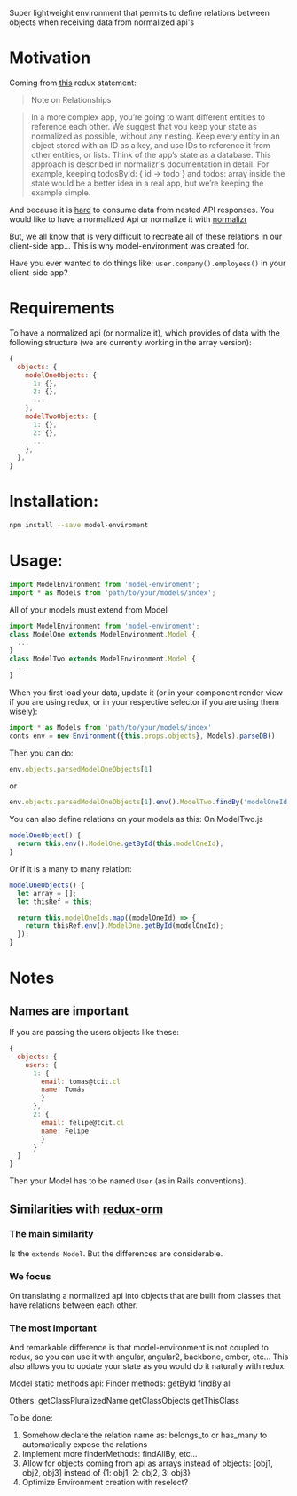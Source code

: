 Super lightweight environment that permits to define relations between objects when receiving data from normalized api's

# Motivation

Coming from [this](http://redux.js.org/docs/basics/Reducers.html#note-on-relationships) redux statement: 

> Note on Relationships

> In a more complex app, you’re going to want different entities to reference each other. We suggest that you keep your state as normalized as possible, without any nesting. Keep every entity in an object stored with an ID as a key, and use IDs to reference it from other entities, or lists. Think of the app’s state as a database. This approach is described in normalizr's documentation in detail. For example, keeping todosById: { id -> todo } and todos: array<id> inside the state would be a better idea in a real app, but we’re keeping the example simple.

And because it is [hard](https://groups.google.com/forum/#!topic/reactjs/jbh50-GJxpg) to consume data from nested API responses. You would like to have a normalized Api or normalize it with [normalizr](https://github.com/paularmstrong/normalizr)

But, we all know that is very difficult to recreate all of these relations in our client-side app... This is why model-environment was created for.

Have you ever wanted to do things like: `user.company().employees()` in your client-side app?

# Requirements

To have a normalized api (or normalize it), which provides of data with the following structure (we are currently working in the array version):
```javascript
{
  objects: {
    modelOneObjects: {
      1: {},
      2: {},
      ...
    },
    modelTwoObjects: {
      1: {},
      2: {},
      ...
    },
  },
}
```

# Installation: 

```bash
npm install --save model-enviroment
```

# Usage: 

```javascript
import ModelEnvironment from 'model-enviroment';
import * as Models from 'path/to/your/models/index';
```

All of your models must extend from Model

```javascript
import ModelEnvironment from 'model-enviroment';
class ModelOne extends ModelEnvironment.Model {
  ...
}
class ModelTwo extends ModelEnvironment.Model {
  ...
}
```

When you first load your data, update it (or in your component render view if you are using redux, or in your respective selector if you are using them wisely):

```javascript
import * as Models from 'path/to/your/models/index'
conts env = new Environment({this.props.objects}, Models).parseDB()
```
Then you can do:
```javascript
env.objects.parsedModelOneObjects[1]
```
or

```javascript
env.objects.parsedModelOneObjects[1].env().ModelTwo.findBy('modelOneId', 2);
```

You can also define relations on your models as this:
On ModelTwo.js

```javascript
modelOneObject() {
  return this.env().ModelOne.getById(this.modelOneId);
}
```

Or if it is a many to many relation:
```javascript
modelOneObjects() {
  let array = [];
  let thisRef = this;

  return this.modelOneIds.map((modelOneId) => {
    return thisRef.env().ModelOne.getById(modelOneId);
  });
}
```

# Notes

## Names are important
If you are passing the users objects like these:

```javascript
{
  objects: {
    users: {
      1: {
        email: tomas@tcit.cl
        name: Tomás
        }
      }, 
      2: {
        email: felipe@tcit.cl
        name: Felipe
        }
      }
  }
}
```

Then your Model has to be named `User` (as in Rails conventions).

## Similarities with [redux-orm](https://github.com/tommikaikkonen/redux-orm)

### The main similarity 

Is the `extends Model`. But the differences are considerable.

### We focus
On translating a normalized api into objects that are built from classes that have relations between each other.

### The **most important** 
And remarkable difference is that model-environment is not coupled to redux, so you can use it with angular, angular2, backbone, ember, etc...
This also allows you to update your state as you would do it naturally with redux.

Model static methods api:
Finder methods:
getById
findBy
all

Others:
getClassPluralizedName
getClassObjects
getThisClass

To be done:

1. Somehow declare the relation name as: belongs_to or has_many to automatically expose the relations
2. Implement more finderMethods: findAllBy, etc...
3. Allow for objects coming from api as arrays instead of objects: [obj1, obj2, obj3] instead of {1: obj1, 2: obj2, 3: obj3}
4. Optimize Environment creation with reselect?
